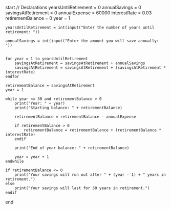 start
    // Declarations
    yearsUntilRetirement = 0
    annualSavings = 0
    savingsAtRetirement = 0
    annualExpense = 60000
    interestRate = 0.03
    retirementBalance = 0
    year = 1

   
    yearsUntilRetirement = int(input("Enter the number of years until retirement: "))

    annualSavings = int(input("Enter the amount you will save annually: "))

    
    for year = 1 to yearsUntilRetirement
        savingsAtRetirement = savingsAtRetirement + annualSavings
        savingsAtRetirement = savingsAtRetirement + (savingsAtRetirement * interestRate)
    endfor

    retirementBalance = savingsAtRetirement
    year = 1

    while year <= 30 and retirementBalance > 0
        print("Year: " + year)
        print("Starting balance: " + retirementBalance)

        retirementBalance = retirementBalance - annualExpense

        if retirementBalance > 0
            retirementBalance = retirementBalance + (retirementBalance * interestRate)
        endif

        print("End of year balance: " + retirementBalance)

        year = year + 1
    endwhile

    if retirementBalance <= 0
        print("Your savings will run out after " + (year - 1) + " years in retirement.")
    else
        print("Your savings will last for 30 years in retirement.")
    endif

end

